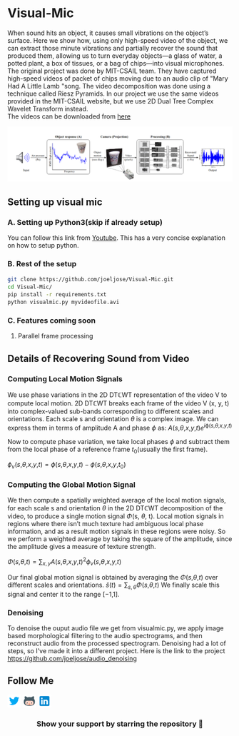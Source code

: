 # Visual-Mic

When sound hits an object, it causes small vibrations on the object’s surface. Here we show how, using only high-speed video of the object, we can extract those minute vibrations and partially recover the sound that produced them, allowing us to turn everyday objects—a glass of water, a potted plant, a box of tissues, or a bag of chips—into visual microphones. </br>
The original project was done by MIT-CSAIL team. They have captured high-speed videos of packet of chips moving due to an audio clip of "Mary Had A Little Lamb "song. The video decomposition was done using a technique called Riesz Pyramids. In our project we use the same videos provided in the MIT-CSAIL website, but we use 2D Dual Tree Complex Wavelet Transform instead.</br>
The videos can be downloaded from [here](http://data.csail.mit.edu/vidmag/VisualMic/)

![](https://github.com/joeljose/assets/raw/master/Visual-Mic/vmic.png)

## Setting up visual mic

###  A. Setting up Python3(skip if already setup)

You can follow this link from [Youtube](https://www.youtube.com/watch?v=YYXdXT2l-Gg). This has a very concise explanation on how to setup python.

###  B. Rest of the setup

```sh
git clone https://github.com/joeljose/Visual-Mic.git
cd Visual-Mic/
pip install -r requirements.txt
python visualmic.py myvideofile.avi
```

###  C. Features coming soon

1. Parallel frame processing

## Details of Recovering Sound from Video

### Computing Local Motion Signals

We use phase variations in the 2D DTℂWT representation of the video V to
compute local motion. 2D DTℂWT breaks each frame of the video V (x, y,
t) into complex-valued sub-bands corresponding to different scales and
orientations. Each scale s and orientation *θ* is a complex image. We
can express them in terms of amplitude A and phase *ϕ* as:
*A*(*s*,*θ*,*x*,*y*,*t*)*e*<sup>*i*ϕ(*s*,*θ*,*x*,*y*,*t*)</sup>

Now to compute phase variation, we take local phases *ϕ* and subtract
them from the local phase of a reference frame *t*<sub>0</sub>(usually
the first frame).

*ϕ*<sub>*v*</sub>(*s*,*θ*,*x*,*y*,*t*) = *ϕ*(*s*,*θ*,*x*,*y*,*t*) − *ϕ*(*s*,*θ*,*x*,*y*,*t*<sub>0</sub>)

### Computing the Global Motion Signal

We then compute a spatially weighted average of the local motion
signals, for each scale s and orientation *θ* in the 2D DTℂWT
decomposition of the video, to produce a single motion signal *Φ*(s,
*θ*, t). Local motion signals in regions where there isn’t much texture
had ambiguous local phase information, and as a result motion signals in
these regions were noisy. So we perform a weighted average by taking the
square of the amplitude, since the amplitude gives a measure of texture
strength.

*Φ*(*s*,*θ*,*t*) = ∑<sub>*x*, *y*</sub>*A*(*s*,*θ*,*x*,*y*,*t*)<sup>2</sup>*ϕ*<sub>*v*</sub>(*s*,*θ*,*x*,*y*,*t*)

Our final global motion signal is obtained by averaging the
*Φ*(*s*,*θ*,*t*) over different scales and orientations.
*ŝ*(*t*) = ∑<sub>*s*, *θ*</sub>*Φ*(*s*,*θ*,*t*)
We finally scale this signal and center it to the range
\[−<!-- -->1,1\].

### Denoising
To denoise the ouput audio file we get from visualmic.py, we apply image based morphological filtering to the audio spectrograms, and then reconstruct audio from the processed spectrogram. Denoising had a lot of steps, so I've made it into a different project. Here is the link to the project https://github.com/joeljose/audio_denoising

## Follow Me
<a href="https://twitter.com/joelk1jose" target="_blank"><img class="ai-subscribed-social-icon" src="https://github.com/joeljose/assets/blob/master/images/tw.png" width="30"></a>
<a href="https://github.com/joeljose" target="_blank"><img class="ai-subscribed-social-icon" src="https://github.com/joeljose/assets/blob/master/images/gthb.png" width="30"></a>
<a href="https://www.linkedin.com/in/joel-jose-527b80102/" target="_blank"><img class="ai-subscribed-social-icon" src="https://github.com/joeljose/assets/blob/master/images/lnkdn.png" width="30"></a>

<h3 align="center">Show your support by starring the repository 🙂</h3>
